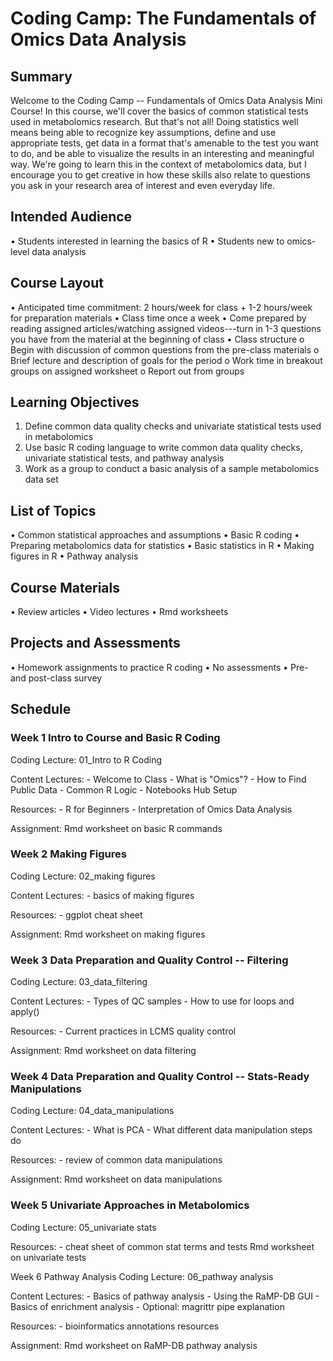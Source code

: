 # Coding Camp: The Fundamentals of Omics Data Analysis

## Summary

Welcome to the Coding Camp -- Fundamentals of Omics Data Analysis Mini
Course! In this course, we'll cover the basics of common statistical
tests used in metabolomics research. But that's not all! Doing
statistics well means being able to recognize key assumptions, define
and use appropriate tests, get data in a format that's amenable to the
test you want to do, and be able to visualize the results in an
interesting and meaningful way. We're going to learn this in the context
of metabolomics data, but I encourage you to get creative in how these
skills also relate to questions you ask in your research area of
interest and even everyday life.

## Intended Audience

• Students interested in learning the basics of R • Students new to
omics-level data analysis

## Course Layout

• Anticipated time commitment: 2 hours/week for class + 1-2 hours/week
for preparation materials • Class time once a week • Come prepared by
reading assigned articles/watching assigned videos---turn in 1-3
questions you have from the material at the beginning of class • Class
structure o Begin with discussion of common questions from the pre-class
materials o Brief lecture and description of goals for the period o Work
time in breakout groups on assigned worksheet o Report out from groups

## Learning Objectives

1.  Define common data quality checks and univariate statistical tests
    used in metabolomics
2.  Use basic R coding language to write common data quality checks,
    univariate statistical tests, and pathway analysis
3.  Work as a group to conduct a basic analysis of a sample metabolomics
    data set

## List of Topics

• Common statistical approaches and assumptions • Basic R coding •
Preparing metabolomics data for statistics • Basic statistics in R •
Making figures in R • Pathway analysis

## Course Materials

• Review articles • Video lectures • Rmd worksheets

## Projects and Assessments

• Homework assignments to practice R coding • No assessments • Pre- and
post-class survey

## Schedule

### Week 1 Intro to Course and Basic R Coding

Coding Lecture: 01_Intro to R Coding

Content Lectures: - Welcome to Class - What is "Omics"? - How to Find
Public Data - Common R Logic - Notebooks Hub Setup

Resources: - R for Beginners - Interpretation of Omics Data Analysis

Assignment: Rmd worksheet on basic R commands

### Week 2 Making Figures

Coding Lecture: 02_making figures

Content Lectures: - basics of making figures

Resources: - ggplot cheat sheet

Assignment: Rmd worksheet on making figures

### Week 3 Data Preparation and Quality Control -- Filtering

Coding Lecture: 03_data_filtering

Content Lectures: - Types of QC samples - How to use for loops and
apply()

Resources: - Current practices in LCMS quality control

Assignment: Rmd worksheet on data filtering

### Week 4 Data Preparation and Quality Control -- Stats-Ready Manipulations

Coding Lecture: 04_data_manipulations

Content Lectures: - What is PCA - What different data manipulation steps
do

Resources: - review of common data manipulations

Assignment: Rmd worksheet on data manipulations

### Week 5 Univariate Approaches in Metabolomics

Coding Lecture: 05_univariate stats

Resources: - cheat sheet of common stat terms and tests Rmd worksheet on
univariate tests

Week 6 Pathway Analysis Coding Lecture: 06_pathway analysis

Content Lectures: - Basics of pathway analysis - Using the RaMP-DB GUI -
Basics of enrichment analysis - Optional: magrittr pipe explanation

Resources: - bioinformatics annotations resources

Assignment: Rmd worksheet on RaMP-DB pathway analysis
